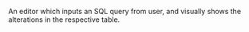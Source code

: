 
An editor which inputs an SQL query from user, and visually shows the alterations in the respective table.

